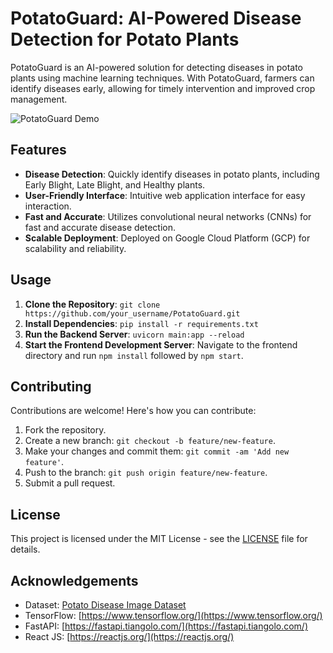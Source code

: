# PotatoGuard: AI-Powered Disease Detection for Potato Plants

PotatoGuard is an AI-powered solution for detecting diseases in potato plants using machine learning techniques. With PotatoGuard, farmers can identify diseases early, allowing for timely intervention and improved crop management.

![PotatoGuard Demo](https://www.youtube.com/watch?v=nRhaOfMmVyk&t=6s)

## Features

- **Disease Detection**: Quickly identify diseases in potato plants, including Early Blight, Late Blight, and Healthy plants.
- **User-Friendly Interface**: Intuitive web application interface for easy interaction.
- **Fast and Accurate**: Utilizes convolutional neural networks (CNNs) for fast and accurate disease detection.
- **Scalable Deployment**: Deployed on Google Cloud Platform (GCP) for scalability and reliability.

## Usage

1. **Clone the Repository**: `git clone https://github.com/your_username/PotatoGuard.git`
2. **Install Dependencies**: `pip install -r requirements.txt`
3. **Run the Backend Server**: `uvicorn main:app --reload`
4. **Start the Frontend Development Server**: Navigate to the frontend directory and run `npm install` followed by `npm start`.

## Contributing

Contributions are welcome! Here's how you can contribute:

1. Fork the repository.
2. Create a new branch: `git checkout -b feature/new-feature`.
3. Make your changes and commit them: `git commit -am 'Add new feature'`.
4. Push to the branch: `git push origin feature/new-feature`.
5. Submit a pull request.

## License

This project is licensed under the MIT License - see the [LICENSE](LICENSE) file for details.

## Acknowledgements

- Dataset: [Potato Disease Image Dataset](https://www.kaggle.com/datasets/arjuntejaswi/plant-village)
- TensorFlow: [https://www.tensorflow.org/](https://www.tensorflow.org/)
- FastAPI: [https://fastapi.tiangolo.com/](https://fastapi.tiangolo.com/)
- React JS: [https://reactjs.org/](https://reactjs.org/)
